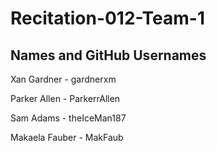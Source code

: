 # Recitation-012-Team-1
## Names and GitHub Usernames
Xan Gardner - gardnerxm

Parker Allen - ParkerrAllen

Sam Adams - theIceMan187

Makaela Fauber - MakFaub